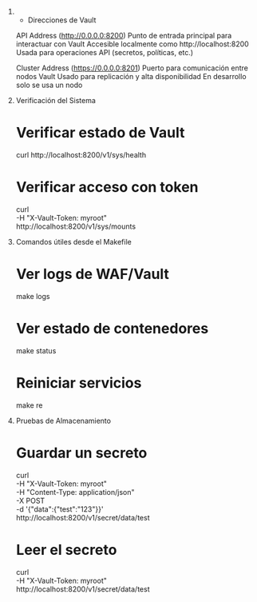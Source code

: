 1. - Direcciones de Vault

	API Address (http://0.0.0.0:8200)
		Punto de entrada principal para interactuar con Vault
		Accesible localmente como http://localhost:8200
		Usada para operaciones API (secretos, políticas, etc.)


	Cluster Address (https://0.0.0.0:8201)
		Puerto para comunicación entre nodos Vault
		Usado para replicación y alta disponibilidad
		En desarrollo solo se usa un nodo

2. Verificación del Sistema

	# Verificar estado de Vault
	curl http://localhost:8200/v1/sys/health


	# Verificar acceso con token
	curl \
		-H "X-Vault-Token: myroot" \
		http://localhost:8200/v1/sys/mounts


3. Comandos útiles desde el Makefile

	# Ver logs de WAF/Vault
	make logs

	# Ver estado de contenedores
	make status

	# Reiniciar servicios
	make re


4. Pruebas de Almacenamiento


	# Guardar un secreto
	curl \
		-H "X-Vault-Token: myroot" \
		-H "Content-Type: application/json" \
		-X POST \
		-d '{"data":{"test":"123"}}' \
		http://localhost:8200/v1/secret/data/test

	# Leer el secreto
	curl \
		-H "X-Vault-Token: myroot" \
		http://localhost:8200/v1/secret/data/test
